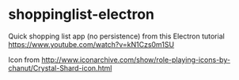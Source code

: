 # shoppinglist-electron

Quick shopping list app (no persistence) from this Electron tutorial https://www.youtube.com/watch?v=kN1Czs0m1SU

Icon from http://www.iconarchive.com/show/role-playing-icons-by-chanut/Crystal-Shard-icon.html
